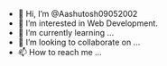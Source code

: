 - 👋 Hi, I’m @Aashutosh09052002
- 👀 I’m interested in Web Development.
- 🌱 I’m currently learning ...
- 💞️ I’m looking to collaborate on ...
- 📫 How to reach me ...

<!---
Aashutosh09052002/Aashutosh09052002 is a ✨ special ✨ repository because its `README.md` (this file) appears on your GitHub profile.
You can click the Preview link to take a look at your changes.
--->
